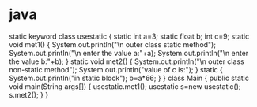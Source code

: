# java
static keyword
class usestatic
    {
        static int a=3;
        static float b;
        int c=9;
        static void met1()
        {
            System.out.println("\n outer class static method");
            System.out.println("\n enter the value a:"+a);
            System.out.println("\n enter the value b:"+b);
        }
        static void met2()
        {
            System.out.println("\n outer class non-static method");
            System.out.println("value of c is:");
        }
        static
        {
            System.out.println("in static block");
            b=a*66;
        }
    }
    class Main
        {
            public static void main(String args[])
            {
                usestatic.met1();
                usestatic s=new usestatic();
                s.met2();
            }
        }
    
